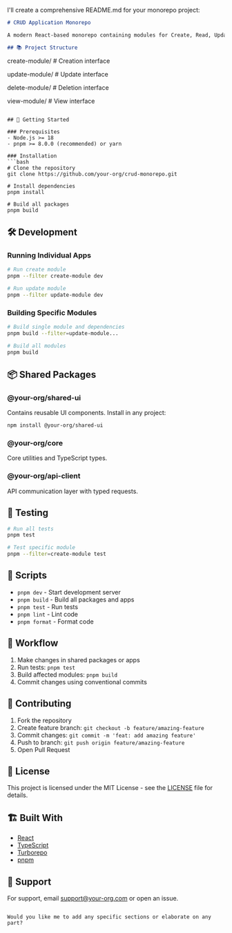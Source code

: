 I'll create a comprehensive README.md for your monorepo project:

```markdown
# CRUD Application Monorepo

A modern React-based monorepo containing modules for Create, Read, Update, and Delete operations.

## 📚 Project Structure

```

  create-module/  # Creation interface

  update-module/  # Update interface

  delete-module/  # Deletion interface

  view-module/    # View interface

```

## 🚀 Getting Started

### Prerequisites
- Node.js >= 18
- pnpm >= 8.0.0 (recommended) or yarn

### Installation
```bash
# Clone the repository
git clone https://github.com/your-org/crud-monorepo.git

# Install dependencies
pnpm install

# Build all packages
pnpm build
```

## 🛠️ Development

### Running Individual Apps
```bash
# Run create module
pnpm --filter create-module dev

# Run update module
pnpm --filter update-module dev
```

### Building Specific Modules
```bash
# Build single module and dependencies
pnpm build --filter=update-module...

# Build all modules
pnpm build
```

## 📦 Shared Packages

### @your-org/shared-ui
Contains reusable UI components. Install in any project:
```bash
npm install @your-org/shared-ui
```

### @your-org/core
Core utilities and TypeScript types.

### @your-org/api-client
API communication layer with typed requests.

## 🧪 Testing
```bash
# Run all tests
pnpm test

# Test specific module
pnpm --filter=create-module test
```

## 📝 Scripts

- `pnpm dev` - Start development server
- `pnpm build` - Build all packages and apps
- `pnpm test` - Run tests
- `pnpm lint` - Lint code
- `pnpm format` - Format code

## 🔄 Workflow

1. Make changes in shared packages or apps
2. Run tests: `pnpm test`
3. Build affected modules: `pnpm build`
4. Commit changes using conventional commits

## 🤝 Contributing

1. Fork the repository
2. Create feature branch: `git checkout -b feature/amazing-feature`
3. Commit changes: `git commit -m 'feat: add amazing feature'`
4. Push to branch: `git push origin feature/amazing-feature`
5. Open Pull Request

## 📄 License

This project is licensed under the MIT License - see the [LICENSE](LICENSE) file for details.

## 🏗️ Built With

- [React](https://reactjs.org/)
- [TypeScript](https://www.typescriptlang.org/)
- [Turborepo](https://turborepo.org/)
- [pnpm](https://pnpm.io/)

## 🤔 Support

For support, email support@your-org.com or open an issue.
```

Would you like me to add any specific sections or elaborate on any part?